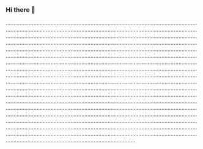 ### Hi there 👋

............................................................................................................................................................................................................................................................................................................................................................................................................................................................................................................................................................................................................................................................................................................................................................................................................................................................................................................................................................................................................................................................................................................................................................................................................................................................................................................................................................................................................................................................................................................................................................................................................................................................................................................................................................................................................................................................................................................................................................................................................................................................................................................................................................................................................................................................................................................................................................................................................